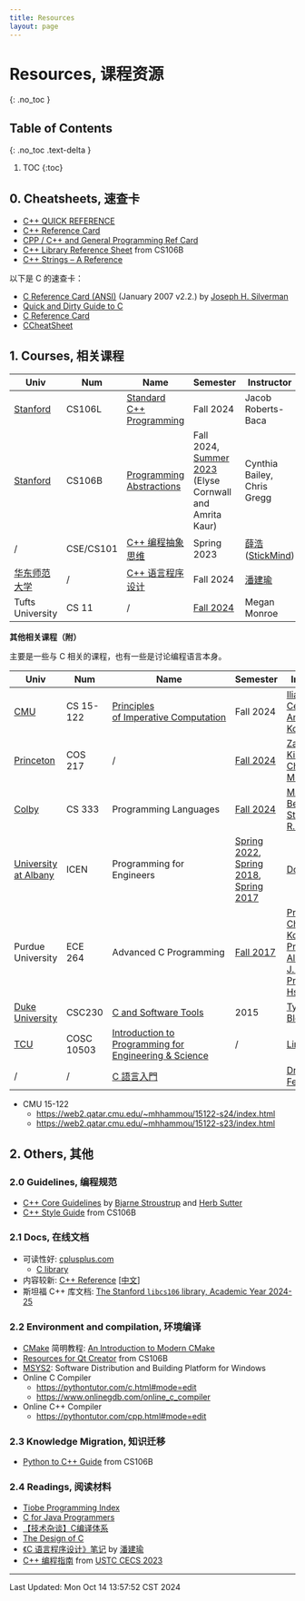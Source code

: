```yaml
---
title: Resources
layout: page
---
```

# Resources, 课程资源
{: .no_toc }

## Table of Contents
{: .no_toc .text-delta }

1. TOC
{:toc}

## 0. Cheatsheets, 速查卡

- [C++ QUICK REFERENCE](https://web.pa.msu.edu/people/duxbury/courses/phy480/Cpp_refcard.pdf)
- [C++ Reference Card](https://person.dibris.unige.it/moggi-eugenio/PG1-13/Cpp_reference.pdf)
-  [CPP / C++ and General Programming Ref Card](https://caiorss.github.io/C-Cpp-Notes/cpp-reference-card.html)
- [C++ Library Reference Sheet](https://web.stanford.edu/class/archive/cs/cs106b/cs106b.1194/materials/FinalReferenceSheet.pdf) from CS106B
- [C++ Strings – A Reference](https://sites.harding.edu/fmccown/Cpp_Strings.pdf)

以下是 C 的速查卡：

- [C Reference Card (ANSI)](https://www.math.brown.edu/johsilve/ReferenceCards/CRefCard.v2.2.pdf) (January 2007 v2.2.) by [Joseph H. Silverman](https://www.math.brown.edu/johsilve/)
- [Quick and Dirty Guide to C](https://courses.cs.washington.edu/courses/cse410/17wi/sections/00/Cheatsheet-c.pdf)
- [C Reference Card](https://cgi.cse.unsw.edu.au/~cs1921/16s2/CReferenceCard.pdf)
- [CCheatSheet](https://github.com/alhassy/CCheatSheet)

## 1. Courses, 相关课程

| Univ                                  | Num       | Name                                                               | Semester                                                                                                                     | Instructor                                                                  |
| ------------------------------------- | --------- | ------------------------------------------------------------------ | ---------------------------------------------------------------------------------------------------------------------------- | --------------------------------------------------------------------------- |
| [Stanford](https://www.stanford.edu/) | CS106L    | [Standard C++ Programming](https://web.stanford.edu/class/cs106l/) | Fall 2024                                                                                                                    | Jacob Roberts-Baca                                                          |
| [Stanford](https://www.stanford.edu/) | CS106B    | [Programming Abstractions](https://web.stanford.edu/class/cs106b/) | Fall 2024, <br>[Summer 2023](https://web.stanford.edu/class/archive/cs/cs106b/cs106b.1238/) (Elyse Cornwall and Amrita Kaur) | Cynthia Bailey, <br>Chris Gregg                                             |
| /                                     | CSE/CS101 | [C++ 编程抽象思维](https://cs101.stickmind.com/)                         | Spring 2023                                                                                                                  | [薛浩](https://blog.stickmind.com/) ([StickMind](https://www.stickmind.com/)) |
| [华东师范大学](https://www.ecnu.edu.cn/)    | /         | [C++ 语言程序设计](https://math.ecnu.edu.cn/~jypan/Teaching/Cpp/)        | Fall 2024                                                                                                                    | [潘建瑜](https://math.ecnu.edu.cn/~jypan/)                                     |
| Tufts University                      | CS 11     | /                                                                  | [Fall 2024](https://www.cs.tufts.edu/comp/11-2024f/)                                                                         | Megan Monroe                                                                |

**其他相关课程（附）**

主要是一些与 C 相关的课程，也有一些是讨论编程语言本身。

| Univ                                            | Num        | Name                                                                                            | Semester                                                                                                                                                                                                                                                                                                         | Instructor                                                                                                                                                                                                      |
| ----------------------------------------------- | ---------- | ----------------------------------------------------------------------------------------------- | ---------------------------------------------------------------------------------------------------------------------------------------------------------------------------------------------------------------------------------------------------------------------------------------------------------------- | --------------------------------------------------------------------------------------------------------------------------------------------------------------------------------------------------------------- |
| [CMU](https://www.cs.cmu.edu/)                  | CS 15-122  | [Principles of Imperative Computation](https://www.cs.cmu.edu/~15122/)                          | Fall 2024                                                                                                                                                                                                                                                                                                        | [Iliano Cervesato](https://cs.cmu.edu/~iliano),<br>[Anne Kohlbrenner](https://cs.cmu.edu/~akohlbre/)                                                                                                            |
| [Princeton](https://www.cs.princeton.edu/)      | COS 217    | /                                                                                               | [Fall 2024](https://www.cs.princeton.edu/courses/archive/fall24/cos217/info.php)                                                                                                                                                                                                                                 | [Zak Kincaid](mailto:zkincaid@cs.princeton.edu),<br>[Christopher Moretti](mailto:cmoretti@cs.princeton.edu)                                                                                                     |
| [Colby](https://cs.colby.edu/)                  | CS 333     | Programming Languages                                                                           | [Fall 2024](https://cs.colby.edu/courses/F24/cs333/)                                                                                                                                                                                                                                                             | [Max Bender](https://cs.colby.edu/courses/S24/cs333/index.html), <br>[Stephanie R. Taylor](https://cs.colby.edu/srtaylor/).                                                                                     |
| [University at Albany](https://www.albany.edu/) | ICEN       | Programming for Engineers                                                                       | [Spring 2022](https://www.albany.edu/faculty/dsaha/teach/2022Spring_ECE141/2022Spring_ECE141.html),<br>[Spring 2018](https://www.albany.edu/faculty/dsaha/teach/2018Spring_CEN200/2018Spring_CEN200.html),<br>[Spring 2017](https://www.albany.edu/faculty/dsaha/teach/2017Spring_CEN360/2017Spring_CEN360.html) | [Dola Saha](https://www.albany.edu/faculty/dsaha/)                                                                                                                                                              |
| Purdue University                               | ECE 264    | Advanced C Programming                                                                          | [Fall 2017](https://engineering.purdue.edu/ece264/17au/)                                                                                                                                                                                                                                                         | [Prof. Cheng-Kok Koh](https://engineering.purdue.edu/~chengkok/),<br>[Prof. Alexander J. Quinn](http://alexquinn.org/),<br>[Prof. Yung-Hsiang Lu](https://engineering.purdue.edu/HELPS/Faculty/yunglu.html)<br> |
| [Duke University](https://duke.edu/)            | CSC230     | [C and Software Tools](https://people.duke.edu/~tkb13/courses/ncsu-csc230/)                     | 2015                                                                                                                                                                                                                                                                                                             | [Tyler Bletsch](https://people.duke.edu/~tkb13/)                                                                                                                                                                |
| [TCU](https://www.tcu.edu/)                     | COSC 10503 | [Introduction to Programming for Engineering & Science](http://csfaculty.tcu.edu/ma/cosc10503/) | /                                                                                                                                                                                                                                                                                                                | [Liran Ma](https://liranma.github.io/)                                                                                                                                                                          |
| /                                               | /          | [C 語言入門](https://feis.studio/#/c)<br>                                                           |                                                                                                                                                                                                                                                                                                                  | [Dr. Ken-Yi Feis Lee](https://feis.studio/#/)                                                                                                                                                                   |

- CMU 15-122
	- <https://web2.qatar.cmu.edu/~mhhammou/15122-s24/index.html>
	- <https://web2.qatar.cmu.edu/~mhhammou/15122-s23/index.html>

## 2. Others, 其他

### 2.0 Guidelines, 编程规范

-   [C++ Core Guidelines](https://isocpp.github.io/CppCoreGuidelines/CppCoreGuidelines) by [Bjarne Stroustrup](http://www.stroustrup.com/) and [Herb Sutter](http://herbsutter.com/)
-   [C++ Style Guide](https://web.stanford.edu/class/archive/cs/cs106b/cs106b.1252/resources/style_guide.html) from CS106B

### 2.1 Docs, 在线文档

-   可读性好: [cplusplus.com](https://cplusplus.com/reference/)
	- [C library](https://cplusplus.com/reference/clibrary/)
-   内容较新: [C++ Reference](https://en.cppreference.com/w/) \[[中文](https://zh.cppreference.com/w/c)\]
-   斯坦福 C++ 库文档: [The Stanford `libcs106` library, Academic Year 2024-25](https://web.stanford.edu/dept/cs_edu/resources/cslib_docs/)

### 2.2 Environment and compilation, 环境编译

-   [CMake](https://cmake.org/) 简明教程: [An Introduction to Modern CMake](https://cliutils.gitlab.io/modern-cmake/)
-   [Resources for Qt Creator](https://web.stanford.edu/dept/cs_edu/resources/qt/) from CS106B
-   [MSYS2](https://www.msys2.org/): Software Distribution and Building Platform for Windows
- Online C Compiler
	- <https://pythontutor.com/c.html#mode=edit>
	- <https://www.onlinegdb.com/online_c_compiler>
- Online C++ Compiler
	- <https://pythontutor.com/cpp.html#mode=edit>

### 2.3 Knowledge Migration, 知识迁移

-   [Python to C++ Guide](https://web.stanford.edu/class/archive/cs/cs106b/cs106b.1252/resources/python_to_cpp.html) from CS106B

### 2.4 Readings, 阅读材料

- [Tiobe Programming Index](https://www.tiobe.com/tiobe-index/)
- [C for Java Programmers](https://www.cs.cornell.edu/courses/cs4410/2008fa/cforjava.pdf)
- [【技术杂谈】C编译体系](https://www.bilibili.com/video/BV1J14y1D7Sw/)
- [The Design of C](https://www.cs.columbia.edu/~sedwards/classes/2003/w4115/langdesign.9up.pdf)
- [《C 语言程序设计》笔记](https://math.ecnu.edu.cn/~jypan/Teaching/ParaComp/main_C.pdf) by [潘建瑜](https://math.ecnu.edu.cn/~jypan/)
- [C++ 编程指南](https://soc.ustc.edu.cn/CECS/lab2/cpp/) from [USTC CECS 2023](https://soc.ustc.edu.cn/CECS/)

---

Last Updated: Mon Oct 14 13:57:52 CST 2024
